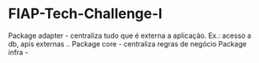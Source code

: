 # FIAP-Tech-Challenge-I

Package adapter - centraliza tudo que é externa a aplicação. Ex.: acesso a db, apis externas ..
Package core - centraliza regras de negócio
Package infra - 